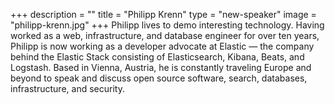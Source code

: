+++
description = ""
title = "Philipp Krenn"
type = "new-speaker"
image = "philipp-krenn.jpg"
+++
Philipp lives to demo interesting technology. Having worked as a web, infrastructure, and database engineer for over ten years, Philipp is now working as a developer advocate at Elastic — the company behind the Elastic Stack consisting of Elasticsearch, Kibana, Beats, and Logstash. Based in Vienna, Austria, he is constantly traveling Europe and beyond to speak and discuss open source software, search, databases, infrastructure, and security.
